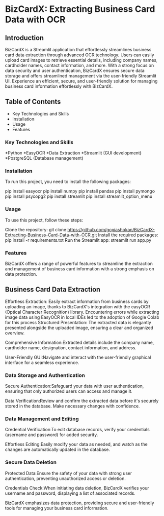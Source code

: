 # BizCardX: Extracting Business Card Data with OCR

## Introduction

BizCardX is a Streamlit application that effortlessly streamlines business card data extraction through advanced OCR technology. Users can easily upload card images to retrieve essential details, including company names, cardholder names, contact information, and more. With a strong focus on data security and user authentication, BizCardX ensures secure data storage and offers streamlined management via the user-friendly Streamlit UI. Experience an efficient, secure, and user-friendly solution for managing business card information effortlessly with BizCardX.

## Table of Contents

* Key Technologies and Skills
* Installation
* Usage
* Features


### Key Technologies and Skills
*Python
*EasyOCR
*Data Extraction
*Streamlit (GUI development)
*PostgreSQL (Database management)

### Installation

To run this project, you need to install the following packages:

pip install easyocr
pip install numpy
pip install pandas
pip install pymongo
pip install psycopg2
pip install streamlit
pip install streamlit_option_menu


### Usage

To use this project, follow these steps:

Clone the repository: git clone https://github.com/gopiashokan/BizCardX-Extracting-Business-Card-Data-with-OCR.git
Install the required packages: pip install -r requirements.txt
Run the Streamlit app: streamlit run app.py

### Features

BizCardX offers a range of powerful features to streamline the extraction and management of business card information with a strong emphasis on data protection.

## Business Card Data Extraction

Effortless Extraction:
Easily extract information from business cards by uploading an image, thanks to BizCardX's integration with the easyOCR (Optical Character Recognition) library.
Encountering errors while extracting image data using EasyOCR in local IDEs led to the adoption of 
Google Colab for this process
Structured Presentation: The extracted data is elegantly presented alongside the uploaded image, ensuring a clear and organized overview.

Comprehensive Information:Extracted details include the company name, cardholder name, designation, contact information, and address.

User-Friendly GUI:Navigate and interact with the user-friendly graphical interface for a seamless experience.

### Data Storage and Authentication

Secure Authentication:Safeguard your data with user authentication, ensuring that only authorized users can access and manage it.

Data Verification:Review and confirm the extracted data before it's securely stored in the database. Make necessary changes with confidence.

### Data Management and Editing

Credential Verification:To edit database records, verify your credentials (username and password) for added security.

Effortless Editing:Easily modify your data as needed, and watch as the changes are automatically updated in the database.

### Secure Data Deletion

Protected Data:Ensure the safety of your data with strong user authentication, preventing unauthorized access or deletion.

Credentials Check:When initiating data deletion, BizCardX verifies your username and password, displaying a list of associated records.

BizCardX emphasizes data protection, providing secure and user-friendly tools for managing your business card information.
